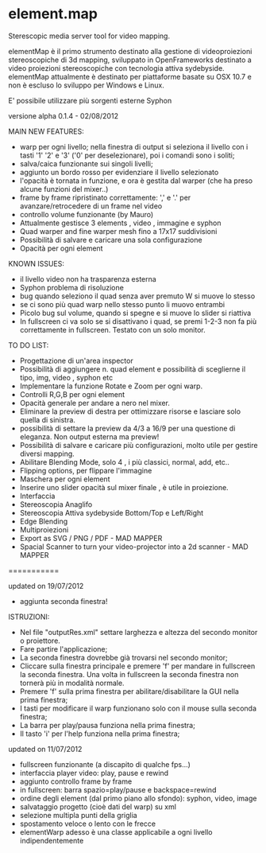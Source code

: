 element.map
===========
Sterescopic media server tool for video mapping.

elementMap è il primo strumento destinato alla gestione di videoproiezioni stereoscopiche di 3d mapping, sviluppato in OpenFrameworks destinato a video proiezioni stereoscopiche con tecnologia attiva sydebyside.
elementMap attualmente è destinato per piattaforme basate su OSX 10.7 e non è escluso lo sviluppo per Windows e Linux.

E' possibile utilizzare più sorgenti esterne Syphon

versione alpha 0.1.4 - 02/08/2012

MAIN NEW FEATURES:

- warp per ogni livello; nella finestra di output si seleziona il livello con i tasti '1' '2' e '3' ('0' per deselezionare), poi i comandi sono i soliti;
- salva/caica funzionante sui singoli livelli;
- aggiunto un bordo rosso per evidenziare il livello selezionato
- l'opacità è tornata in funzione, e ora è gestita dal warper (che ha preso alcune funzioni del mixer..)
- frame by frame ripristinato correttamente: ',' e '.' per avanzare/retrocedere di un frame nel video
- controllo volume funzionante (by Mauro)
- Attualmente gestisce 3 elements , video , immagine e syphon
- Quad warper and fine warper mesh fino a 17x17 suddivisioni
- Possibilità di salvare e caricare una sola configurazione 
- Opacità per ogni element

KNOWN ISSUES:

- il livello video non ha trasparenza esterna
- Syphon problema di risoluzione 
- bug quando seleziono il quad senza aver premuto W si muove lo stesso
- se ci sono più quad warp nello stesso punto li muovo entrambi
- Picolo bug sul volume, quando si spegne e si muove lo slider si riattiva
- In fullscreen ci va solo se si disattivano i quad, se premi 1-2-3 non fa più correttamente in fullscreen. Testato con un solo monitor.

TO DO LIST:

- Progettazione di un'area inspector
- Possibilità di aggiungere n. quad element e possibilità di sceglierne il tipo, img, video , syphon etc
- Implementare la funzione Rotate e Zoom per ogni warp.
- Controlli R,G,B per ogni element
- Opacità generale per andare a nero nel mixer.
- Eliminare la preview di destra per ottimizzare risorse e lasciare solo quella di sinistra.
- possibilità di settare la preview da 4/3 a 16/9 per una questione di eleganza. Non output esterna ma preview!
- Possibilità di salvare e caricare più configurazioni, molto utile per gestire diversi mapping.
- Abilitare Blending Mode, solo 4 , i più classici, normal, add, etc..
- Flipping options, per flippare l'immagine
- Maschera per ogni element
- Inserire uno slider opacità sul mixer finale , è utile in proiezione.
- Interfaccia
- Stereoscopia Anaglifo
- Stereoscopia Attiva sydebyside Bottom/Top e Left/Right
- Edge Blending
- Multiproiezioni
- Export as SVG / PNG / PDF - MAD MAPPER
- Spacial Scanner to turn your video-projector into a 2d scanner - MAD MAPPER

===========


updated on 19/07/2012

- aggiunta seconda finestra!

ISTRUZIONI:

- Nel file "outputRes.xml" settare larghezza e altezza del secondo monitor o proiettore. 
- Fare partire l'applicazione;
- La seconda finestra dovrebbe già trovarsi nel secondo monitor;
- Cliccare sulla finestra principale e premere 'f' per mandare in fullscreen la seconda finestra. Una volta in fullscreen la seconda finestra non tornerà più in modalità normale.
- Premere 'f' sulla prima finestra per abilitare/disabilitare la GUI nella prima finestra;
- I tasti per modificare il warp funzionano solo con il mouse sulla seconda finestra;
- La barra per play/pausa funziona nella prima finestra;
- Il tasto 'i' per l'help funziona nella prima finestra;

updated on 11/07/2012

- fullscreen funzionante (a discapito di qualche fps...)
- interfaccia player video: play, pause e rewind
- aggiunto controllo frame by frame 
- in fullscreen: barra spazio=play/pause e backspace=rewind
- ordine degli element (dal primo piano allo sfondo): syphon, video, image
- salvataggio progetto (cioè dati del warp) su xml
- selezione multipla punti della griglia
- spostamento veloce o lento con le frecce
- elementWarp adesso è una classe applicabile a ogni livello indipendentemente
 
